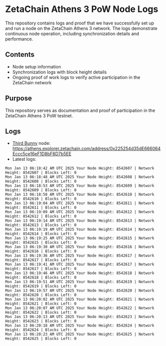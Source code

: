 # ZetaChain Athens 3 PoW Node Logs
This repository contains logs and proof that we have successfully set up and run a node on the ZetaChain Athens 3 network. The logs demonstrate continuous node operation, including synchronization details and performance.

## Contents
- Node setup information
- Synchronization logs with block height details
- Ongoing proof of work logs to verify active participation in the ZetaChain network

## Purpose
This repository serves as documentation and proof of participation in the ZetaChain Athens 3 PoW testnet.

## Logs

- [Third Bunny](https://thirdbunny.xyz/) node: https://athens.explorer.zetachain.com/address/0x225254d35dE666064Eccc5ce16eF1D8bF8D7b5EE
- Latest logs:
```
Mon Jan 13 06:18:42 AM UTC 2025 Your Node Height: 8542607 | Network Height: 8542607 | Blocks Left: 0
Mon Jan 13 06:18:48 AM UTC 2025 Your Node Height: 8542608 | Network Height: 8542608 | Blocks Left: 0
Mon Jan 13 06:18:53 AM UTC 2025 Your Node Height: 8542609 | Network Height: 8542609 | Blocks Left: 0
Mon Jan 13 06:18:58 AM UTC 2025 Your Node Height: 8542610 | Network Height: 8542610 | Blocks Left: 0
Mon Jan 13 06:19:04 AM UTC 2025 Your Node Height: 8542611 | Network Height: 8542611 | Blocks Left: 0
Mon Jan 13 06:19:09 AM UTC 2025 Your Node Height: 8542612 | Network Height: 8542612 | Blocks Left: 0
Mon Jan 13 06:19:14 AM UTC 2025 Your Node Height: 8542613 | Network Height: 8542613 | Blocks Left: 0
Mon Jan 13 06:19:19 AM UTC 2025 Your Node Height: 8542614 | Network Height: 8542614 | Blocks Left: 0
Mon Jan 13 06:19:25 AM UTC 2025 Your Node Height: 8542615 | Network Height: 8542615 | Blocks Left: 0
Mon Jan 13 06:19:30 AM UTC 2025 Your Node Height: 8542616 | Network Height: 8542616 | Blocks Left: 0
Mon Jan 13 06:19:36 AM UTC 2025 Your Node Height: 8542617 | Network Height: 8542617 | Blocks Left: 0
Mon Jan 13 06:19:41 AM UTC 2025 Your Node Height: 8542617 | Network Height: 8542617 | Blocks Left: 0
Mon Jan 13 06:19:46 AM UTC 2025 Your Node Height: 8542618 | Network Height: 8542618 | Blocks Left: 0
Mon Jan 13 06:19:51 AM UTC 2025 Your Node Height: 8542619 | Network Height: 8542619 | Blocks Left: 0
Mon Jan 13 06:19:57 AM UTC 2025 Your Node Height: 8542620 | Network Height: 8542620 | Blocks Left: 0
Mon Jan 13 06:20:02 AM UTC 2025 Your Node Height: 8542621 | Network Height: 8542621 | Blocks Left: 0
Mon Jan 13 06:20:07 AM UTC 2025 Your Node Height: 8542622 | Network Height: 8542622 | Blocks Left: 0
Mon Jan 13 06:20:13 AM UTC 2025 Your Node Height: 8542623 | Network Height: 8542623 | Blocks Left: 0
Mon Jan 13 06:20:18 AM UTC 2025 Your Node Height: 8542624 | Network Height: 8542624 | Blocks Left: 0
Mon Jan 13 06:20:23 AM UTC 2025 Your Node Height: 8542625 | Network Height: 8542625 | Blocks Left: 0
```
